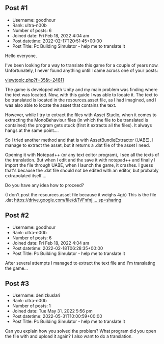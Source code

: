 ## Post #1
- Username: goodhour
- Rank: ultra-n00b
- Number of posts: 6
- Joined date: Fri Feb 18, 2022 4:04 am
- Post datetime: 2022-02-17T20:51:45+00:00
- Post Title: Pc Building Simulator - help me to translate it

Hello everyone,

I've been looking for a way to translate this game for a couple of years now. Unfortunately, I never found anything until I came across one of your posts:

[viewtopic.php?f=35&t=24811](https://forum.xentax.com/viewtopic.php?f=35&t=24811)

The game is developed with Unity and my main problem was finding where the text was located. Now, with this guide I was able to locate it.
The text to be translated is located in the resources.asset file, as I had imagined, and I was also able to locate the asset that contains the text.

However, while I try to extract the files with Asset Studio, when it comes to extracting the MonoBehaviour files (in which the file to be translated is contained) the program gets stuck (first it extracts all the files). It always hangs at the same point....

So I tried another method and that is with AssetBundleExtractor (UABE). I manage to extract the asset, but it returns a .dat file of the asset I need.

Opening it with Notepad++ (or any text editor program), I see all the texts of the translation. But when I edit and the save it  with notepad++ and finally I import the file through UABE, when I launch the game, it crashes. I guess that's because the .dat file should not be edited with an editor, but probably extrapolated itself....

Do you have any idea how to proceed?

(I don't post the resources.asset file because it weighs 4gb)
This is the file .dat
[https://drive.google.com/file/d/1VFnfnj ... sp=sharing](https://drive.google.com/file/d/1VFnfnj_nB2wWfz64En4N1ojjCaPIRMIo/view?usp=sharing)
## Post #2
- Username: goodhour
- Rank: ultra-n00b
- Number of posts: 6
- Joined date: Fri Feb 18, 2022 4:04 am
- Post datetime: 2022-02-18T06:28:35+00:00
- Post Title: Pc Building Simulator - help me to translate it

After several attempts I managed to extract the text file and I'm translating the game...
## Post #3
- Username: denizkuslari
- Rank: ultra-n00b
- Number of posts: 1
- Joined date: Tue May 31, 2022 5:56 pm
- Post datetime: 2022-05-31T10:00:59+00:00
- Post Title: Pc Building Simulator - help me to translate it

Can you explain how you solved the problem? What program did you open the file with and upload it again? I also want to do a translation.
